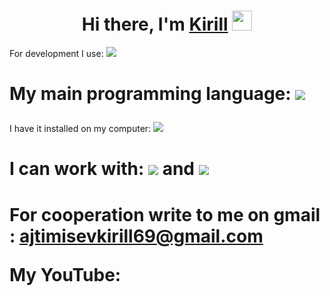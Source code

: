 <h1 align="center">Hi there, I'm <a href="https://daniilshat.ru/" target="_blank">Kirill</a> 
<img src="https://github.com/blackcater/blackcater/raw/main/images/Hi.gif" height="32"/></h1>


For development I use:  <img src="https://img.shields.io/badge/Visual%20Studio%20Code-0078d7.svg?style=for-the-badge&logo=visual-studio-code&logoColor=white" heigh="32"/><h1>

My main programming language: <img src="https://img.shields.io/badge/python-3670A0?style=for-the-badge&logo=python&logoColor=ffdd54"/></h1>

I have it installed on my computer: <img src="https://img.shields.io/badge/Arch%20Linux-1793D1?logo=arch-linux&logoColor=fff&style=for-the-badge"/><h1>

I can work with:  <img src="https://img.shields.io/badge/docker-%230db7ed.svg?style=for-the-badge&logo=docker&logoColor=white"/> and <img src="https://img.shields.io/badge/git-%23F05033.svg?style=for-the-badge&logo=git&logoColor=white"><h1>

For cooperation write to me on gmail : ajtimisevkirill69@gmail.com

My YouTube: 
